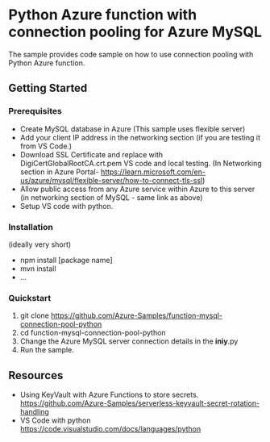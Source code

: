 # Python Azure function with connection pooling for Azure MySQL

The sample provides code sample on how to use connection pooling with Python Azure function. 
 

## Getting Started

### Prerequisites

- Create MySQL database in Azure (This sample uses flexible server)
- Add your client IP address in the networking section (if you are testing it from VS Code.)
- Download SSL Certificate and replace with DigiCertGlobalRootCA.crt.pem VS code and local testing.  (In Networking section in Azure Portal- https://learn.microsoft.com/en-us/azure/mysql/flexible-server/how-to-connect-tls-ssl)
- Allow public access from any Azure service within Azure to this server (in networking section of MySQL - same link as above) 
- Setup VS code with python.  


### Installation

(ideally very short)

- npm install [package name]
- mvn install
- ...

### Quickstart

1. git clone https://github.com/Azure-Samples/function-mysql-connection-pool-python
2. cd function-mysql-connection-pool-python
3. Change the Azure MySQL server connection details in the __iniy__.py
4. Run the sample.  



## Resources

- Using KeyVault with Azure Functions to store secrets. https://github.com/Azure-Samples/serverless-keyvault-secret-rotation-handling
- VS Code with python https://code.visualstudio.com/docs/languages/python
